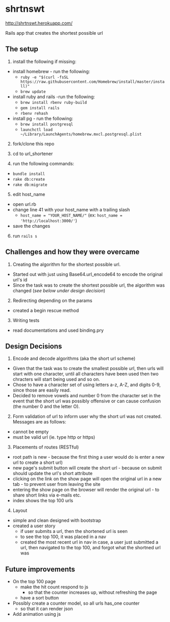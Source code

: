 # shrtnswt

http://shrtnswt.herokuapp.com/

Rails app that creates the shortest possible url

## The setup

1. install the following if missing:
  * install homebrew - run the following:
    * `ruby -e "$(curl -fsSL https://raw.githubusercontent.com/Homebrew/install/master/install)"`
    * `brew update`
  * install ruby and rails -run the following:
    * `brew install rbenv ruby-build`
    * `gem install rails`
    * `rbenv rehash`
  * install pg - run the following:
    * `brew install postgresql`
    * `launchctl load ~/Library/LaunchAgents/homebrew.mxcl.postgresql.plist`

2. fork/clone this repo

3. cd to url_shortener

4. run the following commands:
  * `bundle install`
  * `rake db:create`
  * `rake db:migrate`

5. edit host_name
  * open url.rb
  * change line 41 with your host_name with a trailing slash
    * `host_name = "YOUR_HOST_NAME/"` (ex: `host_name = 'http://localhost:3000/'`)
  * save the changes
 
6. run `rails s`

## Challenges and how they were overcame

1. Creating the algorithm for the shortest possible url.
  * Started out with just using Base64.url_encode64 to encode the original url's id
  * Since the task was to create the shortest possible url, the algorithm was changed (*see below under design decision*)
2. Redirecting depending on the params
  * created a begin rescue method
3. Writing tests
  * read documentations and used binding.pry

## Design Decisions
1. Encode and decode algorithms (aka the short url scheme)
  * Given that the task was to create the smallest possible url, then urls will start with one character, until all characters have been used then two chracters will start being used and so on.
  * Chose to have a character set of using letters a-z, A-Z, and digits 0-9, since those are easily read.
  * Decided to remove vowels and number 0 from the character set in the event that the short url was possibly offensive or can cause confusion (the number 0 and the letter O).
2. Form validation of url to inform user why the short url was not created. Messages are as follows:
  * cannot be empty
  * must be valid url (ie. type http or https)
3. Placements of routes (RESTful)
  * root path is new - because the first thing a user would do is enter a new url to create a short url)
  * new page's submit button will create the short url - because on submit should update the url's short attribute
  * clicking on the link on the show page will open the original url in a new tab - to prevent user from leaving the site
  * entering the show page on the browser will render the original url - to share short links via e-mails etc.
  * index shows the top 100 urls
4. Layout
  * simple and clean designed with bootstrap
  * created a user story
    * if user submits a url, then the shortened url is seen
    * to see the top 100, it was placed in a nav
    * created the most recent url in nav in case, a user just submitted a url, then navigated to the top 100, and forgot what the shortned url was
  
## Future improvements
* On the top 100 page
  * make the hit count respond to js 
    * so that the counter increases up, without refreshing the page
  * have a sort button 
* Possibly create a counter model, so all urls has_one counter
  * so that it can render json
* Add animation using js
